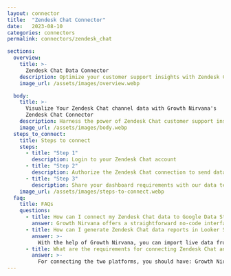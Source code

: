 ```yaml
---
layout: connector
title:  "Zendesk Chat Connector"
date:   2023-08-10
categories: connectors
permalink: connectors/zendesk_chat

sections:
  overview:
    title: >-
      Zendesk Chat Data Connector
    description: Optimize your customer support insights with Zendesk Chat integration. Seamlessly merge customer chat data from Zendesk Chat with Looker Studio's analytical capabilities, unlocking insights that drive support strategies, chat analysis, and operational excellence.
    image_url: /assets/images/overview.webp

  body:
    title: >-
      Visualize Your Zendesk Chat channel data with Growth Nirvana's
      Zendesk Chat Connector
    description: Harness the power of Zendesk Chat customer support insights integrated into Looker Studio for strategic chat management decisions.
    image_url: /assets/images/body.webp
  steps_to_connect:
    title: Steps to connect
    steps:
      - title: "Step 1"
        description: Login to your Zendesk Chat account
      - title: "Step 2"
        description: Authorize the Zendesk Chat connection to send data to Growth Nirvana
      - title: "Step 3"
        description: Share your dashboard requirements with our data team. We will build the report for you.
    image_url: /assets/images/steps-to-connect.webp
  faq:
    title: FAQs
    questions:
      - title: How can I connect my Zendesk Chat data to Google Data Studio/Looker Studio?
        answer: Growth Nirvana offers a straightforward no-code interface to connect to Zendesk Chat data sources.
      - title: How can I generate Zendesk Chat data reports in Looker Studio?
        answer: >-
          With the help of Growth Nirvana, you can import live data from Zendesk Chat into Looker Studio. These data can be viewed in charts, tables, and dashboards to generate branded reports that can be shared instantly.
      - title: What are the requirements for connecting Zendesk Chat and Looker Studio?
        answer: >-
          For connecting the two platforms, you should have: Growth Nirvana Account and Zendesk Chat Ads Account
---
```


